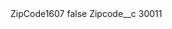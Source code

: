 <?xml version="1.0" encoding="UTF-8"?>
<CustomMetadata xmlns="http://soap.sforce.com/2006/04/metadata" xmlns:xsi="http://www.w3.org/2001/XMLSchema-instance" xmlns:xsd="http://www.w3.org/2001/XMLSchema">
    <label>ZipCode1607</label>
    <protected>false</protected>
    <values>
        <field>Zipcode__c</field>
        <value xsi:type="xsd:string">30011</value>
    </values>
</CustomMetadata>
